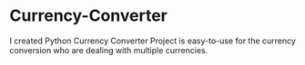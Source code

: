 # Currency-Converter
I created Python Currency Converter Project is easy-to-use for the currency conversion who are dealing with multiple currencies.
